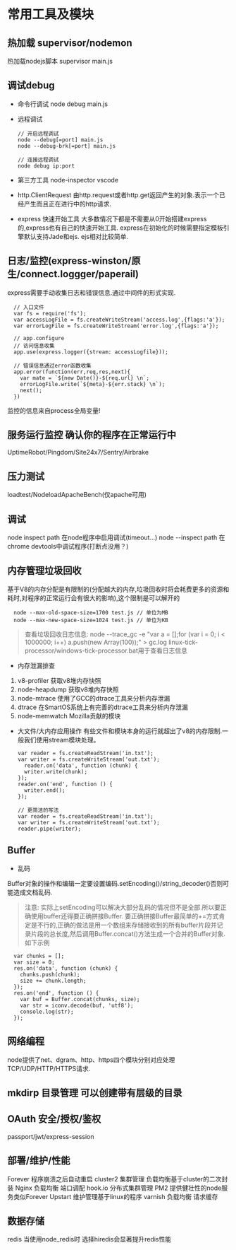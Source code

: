 # 常用工具及模块



## 热加载 supervisor/nodemon

热加载nodejs脚本
      supervisor main.js


## 调试debug

- 命令行调试
      node debug main.js

- 远程调试

      // 开启远程调试
      node --debug[=port] main.js
      node --debug-brk[=port] main.js

      // 连接远程调试
      node debug ip:port

- 第三方工具
  node-inspector vscode

- http.ClientRequest
  由http.request或者http.get返回产生的对象.表示一个已经产生而且正在进行中的http请求.

- express 快速开始工具
大多数情况下都是不需要从0开始搭建express的,express也有自己的快速开始工具. express在初始化的时候需要指定模板引擎默认支持Jade和ejs. ejs相对比较简单.

## 日志/监控(express-winston/原生/connect.loggger/paperail)

express需要手动收集日志和错误信息.通过中间件的形式实现.

      // 入口文件
      var fs = require('fs');
      var accessLogFile = fs.createWriteStream('access.log',{flags:'a'});
      var errorLogFile = fs.createWriteStream('error.log',{flags:'a'});
      
      // app.configure
      // 访问信息收集
      app.use(express.logger({stream: accessLogfile}));

      // 错误信息通过error函数收集
      app.error(function(err,req,res,next){
        var mate = `${new Date()}-${req.url} \n`;
        errorLogFile.write(`${meta}-${err.stack} \n`);
        next();
      })

监控的信息来自process全局变量!

## 服务运行监控 确认你的程序在正常运行中

UptimeRobot/Pingdom/Site24x7/Sentry/Airbrake


## 压力测试

loadtest/NodeloadApacheBench(仅apache可用)


## 调试

node inspect path 在node程序中启用调试(timeout...)
node --inspect path 在chrome devtools中调试程序(打断点没用？)


## 内存管理垃圾回收

基于V8的内存分配是有限制的(分配越大的内存,垃圾回收时将会耗费更多的资源和耗时,对程序的正常运行会有很大的影响),这个限制是可以解开的

      node --max-old-space-size=1700 test.js // 单位为MB
      node --max-new-space-size=1024 test.js // 单位为KB

> 查看垃圾回收日志信息:
> node --trace_gc -e "var a = [];for (var i = 0; i < 1000000; i++) a.push(new Array(100));" > gc.log
> linux-tick-processor/windows-tick-processor.bat用于查看日志信息

- 内存泄漏排查

1. v8-profiler 获取v8堆内存快照
2. node-heapdump 获取v8堆内存快照
3. node-mtrace 使用了GCC的dtrace工具来分析内存泄漏
4. dtrace 在SmartOS系统上有完善的dtrace工具来分析内存泄漏
5. node-memwatch Mozilla贡献的模块

- 大文件/大内存应用操作
有些文件和模块本身的运行就超出了v8的内存限制.一般我们使用stream模块处理。

      var reader = fs.createReadStream('in.txt');
      var writer = fs.createWriteStream('out.txt');
        reader.on('data', function (chunk) {
        writer.write(chunk);
      });
      reader.on('end', function () {
        writer.end();
      });

      // 更简洁的写法
      var reader = fs.createReadStream('in.txt');
      var writer = fs.createWriteStream('out.txt');
      reader.pipe(writer);


## Buffer

- 乱码

Buffer对象的操作和编辑一定要设置编码.setEncoding()/string_decoder()否则可能造成文档乱码.

> 注意:
> 实际上setEncoding可以解决大部分乱码的情况但不是全部.所以要正确使用buffer还得要正确拼接Buffer.
> 要正确拼接Buffer最简单的+=方式肯定是不行的,正确的做法是用一个数组来存储接收到的所有buffer片段并记 录片段的总长度,然后调用Buffer.concat()方法生成一个合并的Buffer对象.如下示例

      var chunks = [];
      var size = 0;
      res.on('data', function (chunk) {
        chunks.push(chunk);
        size += chunk.length;
      });
      res.on('end', function () {
        var buf = Buffer.concat(chunks, size);
        var str = iconv.decode(buf, 'utf8');
        console.log(str);
      });


## 网络编程

node提供了net、dgram、http、https四个模块分别对应处理TCP/UDP/HTTP/HTTPS请求.



## mkdirp 目录管理 可以创建带有层级的目录



## OAuth 安全/授权/鉴权

passport/jwt/express-session




## 部署/维护/性能

Forever 程序崩溃之后自动重启
cluster2 集群管理 负载均衡基于cluster的二次封装
Nginx 负载均衡 端口调配
hook.io 分布式集群管理
PM2 提供健壮性的node服务类似Forever
Upstart 维护管理基于linux的程序
varnish 负载均衡 请求缓存


## 数据存储

redis 当使用node_redis时 选择hiredis会显著提升redis性能














